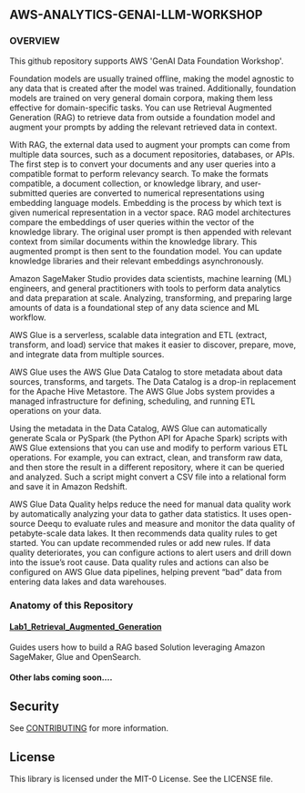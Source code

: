 ## AWS-ANALYTICS-GENAI-LLM-WORKSHOP

### OVERVIEW

This github repository supports AWS 'GenAI Data Foundation Workshop'.

Foundation models are usually trained offline, making the model agnostic to any data that is created after the model was trained. Additionally, foundation models are trained on very general domain corpora, making them less effective for domain-specific tasks. You can use Retrieval Augmented Generation (RAG) to retrieve data from outside a foundation model and augment your prompts by adding the relevant retrieved data in context.

With RAG, the external data used to augment your prompts can come from multiple data sources, such as a document repositories, databases, or APIs. The first step is to convert your documents and any user queries into a compatible format to perform relevancy search. To make the formats compatible, a document collection, or knowledge library, and user-submitted queries are converted to numerical representations using embedding language models. Embedding is the process by which text is given numerical representation in a vector space. RAG model architectures compare the embeddings of user queries within the vector of the knowledge library. The original user prompt is then appended with relevant context from similar documents within the knowledge library. This augmented prompt is then sent to the foundation model. You can update knowledge libraries and their relevant embeddings asynchronously.

Amazon SageMaker Studio provides data scientists, machine learning (ML) engineers, and general practitioners with tools to perform data analytics and data preparation at scale. Analyzing, transforming, and preparing large amounts of data is a foundational step of any data science and ML workflow.

AWS Glue is a serverless, scalable data integration and ETL (extract, transform, and load) service that makes it easier to discover, prepare, move, and integrate data from multiple sources.

AWS Glue uses the AWS Glue Data Catalog to store metadata about data sources, transforms, and targets. The Data Catalog is a drop-in replacement for the Apache Hive Metastore. The AWS Glue Jobs system provides a managed infrastructure for defining, scheduling, and running ETL operations on your data.

Using the metadata in the Data Catalog, AWS Glue can automatically generate Scala or PySpark (the Python API for Apache Spark) scripts with AWS Glue extensions that you can use and modify to perform various ETL operations. For example, you can extract, clean, and transform raw data, and then store the result in a different repository, where it can be queried and analyzed. Such a script might convert a CSV file into a relational form and save it in Amazon Redshift.

AWS Glue Data Quality helps reduce the need for manual data quality work by automatically analyzing your data to gather data statistics. It uses open-source Deequ to evaluate rules and measure and monitor the data quality of petabyte-scale data lakes. It then recommends data quality rules to get started. You can update recommended rules or add new rules. If data quality deteriorates, you can configure actions to alert users and drill down into the issue’s root cause. Data quality rules and actions can also be configured on AWS Glue data pipelines, helping prevent “bad” data from entering data lakes and data warehouses.

### Anatomy of this Repository

#### [Lab1_Retrieval_Augmented_Generation](./Lab1_Retrieval_Augmented_Generation/)

Guides users how to build a RAG based Solution leveraging Amazon SageMaker, Glue and OpenSearch.

#### Other labs coming soon....

## Security

See [CONTRIBUTING](CONTRIBUTING.md#security-issue-notifications) for more information.

## License

This library is licensed under the MIT-0 License. See the LICENSE file.

